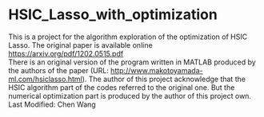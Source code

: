 # HSIC_Lasso_with_optimization <br />
This is a project for the algorithm exploration of the optimization of HSIC Lasso. The original paper is available online https://arxiv.org/pdf/1202.0515.pdf <br />
There is an original version of the program written in MATLAB produced by the authors of the paper (URL: http://www.makotoyamada-ml.com/hsiclasso.html). The author of this project acknowledge that the HSIC algorithm part of the codes referred to the original one. But the numerical optimization part is produced by the author of this project own. <br />
Last Modified: Chen Wang <br />
